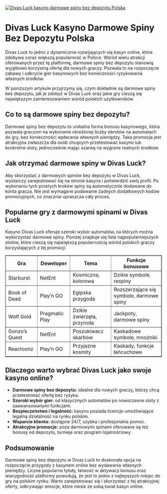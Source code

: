 [![Divas Luck kasyno darmowe spiny bez depozytu Polska](https://123-caf.pages.dev/gitsignup.png)](https://vrmoo.ru/Bt82HjjY)

<h1>Divas Luck Kasyno Darmowe Spiny Bez Depozytu Polska</h1> <p>Divas Luck to jedno z dynamicznie rozwijających się kasyn online, które zdobywa coraz większą popularność w Polsce. Wśród wielu atrakcji oferowanych przez tę platformę, darmowe spiny bez depozytu stanowią wyjątkowo korzystną ofertę dla nowych graczy. Pozwala to na rozpoczęcie zabawy i odkrycie gier kasynowych bez konieczności ryzykowania własnych środków.</p> <p>W poniższym artykule przyjrzymy się, czym dokładnie są darmowe spiny bez depozytu, jak je zdobyć w Divas Luck oraz jakie gry cieszą się największym zainteresowaniem wśród polskich użytkowników.</p>  <h2>Co to są darmowe spiny bez depozytu?</h2> <p>Darmowe spiny bez depozytu to unikalna forma bonusu kasynowego, która pozwala graczom na wykonanie określonej liczby obrotów na automatach do gry, bez konieczności wpłacania własnych pieniędzy. Taka promocja jest atrakcyjna zwłaszcza dla osób chcących przetestować kasyno lub konkretne sloty, jednocześnie mając szansę na wygrane realnych środków.</p>  <h2>Jak otrzymać darmowe spiny w Divas Luck?</h2> <p>Aby skorzystać z darmowych spinów bez depozytu w Divas Luck, wystarczy zarejestrować się na stronie kasyna i potwierdzić swój profil. Po wykonaniu tych prostych kroków spiny są automatycznie dodawane do konta gracza. Nie jest wymagane podawanie żadnych dodatkowych kodów promocyjnych, co znacznie upraszcza cały proces.</p>  <h2>Popularne gry z darmowymi spinami w Divas Luck</h2> <p>Kasyno Divas Luck oferuje szeroki wybór automatów, na których można wykorzystać darmowe spiny. Poniżej znajduje się lista najpopularniejszych slotów, które cieszą się największą popularnością wśród polskich graczy korzystających z tej promocji:</p>  <table border="1" cellpadding="8" cellspacing="0"> <thead> <tr> <th>Gra</th> <th>Deweloper</th> <th>Tema</th> <th>Funkcje bonusowe</th> </tr> </thead> <tbody> <tr> <td>Starburst</td> <td>NetEnt</td> <td>Kosmiczna, kolorowa</td> <td>Dzikie symbole, respiny</td> </tr> <tr> <td>Book of Dead</td> <td>Play’n GO</td> <td>Egipska przygoda</td> <td>Rozszerzające się symbole, darmowe spiny</td> </tr> <tr> <td>Wolf Gold</td> <td>Pragmatic Play</td> <td>Dzikie zwierzęta, przyroda</td> <td>Jackpoty, darmowe spiny</td> </tr> <tr> <td>Gonzo’s Quest</td> <td>NetEnt</td> <td>Poszukiwacz skarbów</td> <td>Kaskadowe symbole, mnożniki</td> </tr> <tr> <td>Reactoonz</td> <td>Play’n GO</td> <td>Przyjazne kosmity</td> <td>Kaskady, funkcje łańcuchowe</td> </tr> </tbody> </table>  <h2>Dlaczego warto wybrać Divas Luck jako swoje kasyno online?</h2> <ul> <li><strong>Darmowe spiny bez depozytu:</strong> idealne dla nowych graczy, którzy chcą przetestować ofertę bez ryzyka.</li> <li><strong>Szeroki wybór gier:</strong> od klasycznych automatów po nowoczesne sloty z zaawansowanymi funkcjami.</li> <li><strong>Bezpieczeństwo i legalność:</strong> kasyno posiada licencje umożliwiające legalną działalność na rynku polskim.</li> <li><strong>Wsparcie klienta:</strong> dostępne 24/7, szybka i profesjonalna pomoc.</li> <li><strong>Atrakcyjne promocje:</strong> poza darmowymi spinami oferowane są też bonusy od depozytu, turnieje oraz program lojalnościowy.</li> </ul>  <h2>Podsumowanie</h2> <p>Darmowe spiny bez depozytu w Divas Luck to doskonała opcja na rozpoczęcie przygody z kasynem online bez wydawania własnych pieniędzy. Liczne popularne tytuły, łatwość w aktywacji bonusu oraz wiarygodność platformy powodują, że jest to jedno z najlepszych miejsc do gry na polskim rynku. Warto zarejestrować się i skorzystać z tej atrakcyjnej oferty, odkrywając emocje, które niesie ze sobą świat kasyn online.</p>